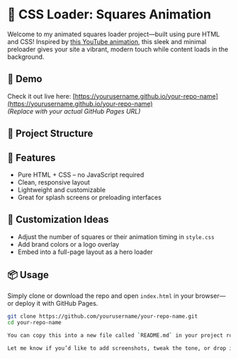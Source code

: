 # 🔲 CSS Loader: Squares Animation

Welcome to my animated squares loader project—built using pure HTML and CSS! Inspired by [this YouTube animation](https://www.youtube.com/shorts/RlFmSQq8IsA), this sleek and minimal preloader gives your site a vibrant, modern touch while content loads in the background.

## 🚀 Demo

Check it out live here: [https://yourusername.github.io/your-repo-name](https://yourusername.github.io/your-repo-name)  
*(Replace with your actual GitHub Pages URL)*

## 📁 Project Structure


## 🎯 Features

- Pure HTML + CSS – no JavaScript required  
- Clean, responsive layout  
- Lightweight and customizable  
- Great for splash screens or preloading interfaces

## 🧩 Customization Ideas

- Adjust the number of squares or their animation timing in `style.css`  
- Add brand colors or a logo overlay  
- Embed into a full-page layout as a hero loader

## 📦 Usage

Simply clone or download the repo and open `index.html` in your browser—or deploy it with GitHub Pages.

```bash
git clone https://github.com/yourusername/your-repo-name.git
cd your-repo-name

You can copy this into a new file called `README.md` in your project root, commit it, and push to GitHub.

Let me know if you’d like to add screenshots, tweak the tone, or drop in credits for the animation’s inspiration!